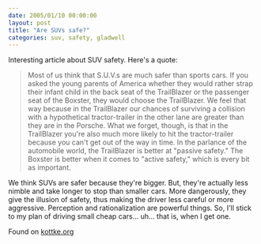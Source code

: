 ```yaml
---
date: 2005/01/10 00:00:00
layout: post
title: "Are SUVs safe?"
categories: suv, safety, gladwell
---
```


Interesting article about SUV safety. Here's a quote:

> Most of us think that S.U.V.s are much safer than sports cars. If you asked the young parents of America whether they would rather strap their infant child in the back seat of the TrailBlazer or the passenger seat of the Boxster, they would choose the TrailBlazer. We feel that way because in the TrailBlazer our chances of surviving a collision with a hypothetical tractor-trailer in the other lane are greater than they are in the Porsche. What we forget, though, is that in the TrailBlazer you're also much more likely to hit the tractor-trailer because you can't get out of the way in time. In the parlance of the automobile world, the TrailBlazer is better at "passive safety." The Boxster is better when it comes to "active safety," which is every bit as important.

We think SUVs are safer because they're bigger. But, they're actually less nimble and take longer to stop than smaller cars. More dangerously, they give the illusion of safety, thus making the driver less careful or more aggressive. Perception and rationalization are powerful things. So, I'll stick to my plan of driving small cheap cars... uh... that is, when I get one.

Found on [kottke.org](http://www.kottke.org/04/12/best-links-2004)
